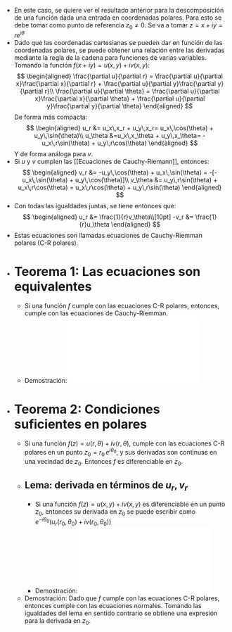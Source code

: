- En este caso, se quiere ver el resultado anterior para la descomposición de una función dada una entrada en coordenadas polares. Para esto se debe tomar como punto de referencia $z_0 \not= 0$. Se va a tomar 
  $z = x + iy = r e^{i\theta}$
- Dado que las coordenadas cartesianas se pueden dar en función de las coordenadas polares, se puede obtener una relación entre las derivadas mediante la regla de la cadena para funciones de varias variables. Tomando la función $f(x+iy) = u(x,y) + iv(x,y)$:
  $$
  \begin{aligned}
  \frac{\partial u}{\partial r} = \frac{\partial u}{\partial x}\frac{\partial x}{\partial r} + \frac{\partial u}{\partial y}\frac{\partial y}{\partial r}\\
  \frac{\partial u}{\partial \theta} = \frac{\partial u}{\partial x}\frac{\partial x}{\partial \theta} + \frac{\partial u}{\partial y}\frac{\partial y}{\partial \theta}
  \end{aligned}
  $$
  De forma más compacta:
  $$
  \begin{aligned}
  u_r &= u_x\,x_r + u_y\,x_r= u_x\,\cos(\theta) + u_y\,\sin(\theta)\\
  u_\theta &=u_x\,x_\theta + u_y\,x_\theta= -u_x\,r\sin(\theta) + u_y\,r\cos(\theta) 
  \end{aligned}
  $$
  Y de forma análoga para $v$.
- Si $u$ y $v$ cumplen las [[Ecuaciones de Cauchy-Riemann]], entonces:
  $$
  \begin{aligned}
  v_r &= -u_y\,\cos(\theta) + u_x\,\sin(\theta) = -[-u_x\,\sin(\theta) + u_y\,\cos(\theta)]\\
  v_\theta &= u_y\,r\sin(\theta) + u_x\,r\cos(\theta) = u_x\,r\cos(\theta) + u_y\,r\sin(\theta)
  \end{aligned}
  $$
- Con todas las igualdades juntas, se tiene entonces que:
  $$
  \begin{aligned}
  u_r &= \frac{1}{r}v_\theta\\[10pt]
  -v_r &= \frac{1}{r}u_\theta
  \end{aligned}
  $$
- Estas ecuaciones son llamadas ecuaciones de Cauchy-Riemman polares (C-R polares).
- # Teorema 1: Las ecuaciones son equivalentes
	- Si una función $f$ cumple con las ecuaciones C-R polares, entonces, cumple con las ecuaciones de Cauchy-Riemman.
	- Demostración: ![Demo.pdf](..\assets\VACO_050924_1.pdf)
- # Teorema 2: Condiciones suficientes en polares
	- Si una función $f(z) = u(r,\theta) + iv(r,\theta)$, cumple con las ecuaciones C-R polares en un punto 
	  $z_0 = r_0\,e^{i\theta_0}$, y sus derivadas son continuas en una vecindad de $z_0$. Entonces $f$ es diferenciable en $z_0$.
	- ## Lema: derivada en términos de $u_r,v_r$
		- Si una función $f(z) = u(x,y) + iv(x,y)$ es diferenciable en un punto $z_0$, entonces su derivada en $z_0$ se puede escribir como $e^{-i\theta_0}(u_r(r_0,\theta_0) + iv(r_0,\theta_0))$
		- Demostración: ![DemoLema.pdf](../assets/AssetsPDF_1725599589782_0.pdf)
	- Demostración: Dado que $f$ cumple con las ecuaciones C-R polares, entonces cumple con las ecuaciones normales. Tomando las igualdades del lema en sentido contrario se obtiene una expresión para la derivada en $z_0$.